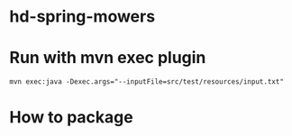 # hd-spring-mowers

# Run with mvn exec plugin
    mvn exec:java -Dexec.args="--inputFile=src/test/resources/input.txt"

# How to package